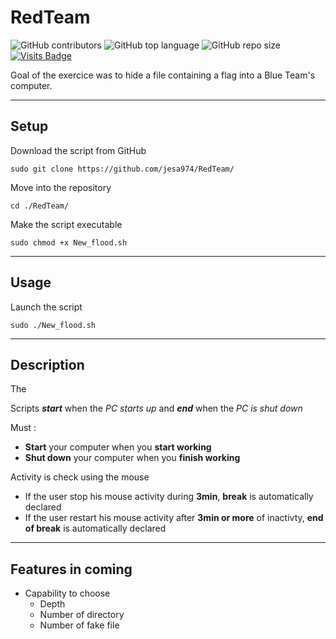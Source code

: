 # RedTeam

![GitHub contributors](https://img.shields.io/github/contributors/jesa974/RedTeam?color=green&style=flat-square)
![GitHub top language](https://img.shields.io/github/languages/top/jesa974/RedTeam?color=orange&label=Python&style=flat-square)
![GitHub repo size](https://img.shields.io/github/repo-size/jesa974/RedTeam?label=Project%20size&style=flat-square&color=lightgrey)
[![Visits Badge](https://badges.pufler.dev/visits/jesa974/RedTeam)](https://badges.pufler.dev?style=for-the-badge)

Goal of the exercice was to hide a file containing a flag into a Blue Team's computer.

---
## Setup

Download the script from GitHub

```
sudo git clone https://github.com/jesa974/RedTeam/
```

Move into the repository

```
cd ./RedTeam/
```

Make the script executable

```
sudo chmod +x New_flood.sh
```

---
## Usage

Launch the script
```
sudo ./New_flood.sh
```

---
## Description

The 

Scripts ***start*** when the *PC starts up* and ***end*** when the *PC is shut down*

Must :

  * **Start** your computer when you **start working**
  * **Shut down** your computer when you **finish working**    

Activity is check using the mouse
 
  * If the user stop his mouse activity during **3min**, **break** is automatically declared
  * If the user restart his mouse activity after **3min or more** of inactivty, **end of break** is automatically declared

---
## Features in coming

* Capability to choose
  * Depth
  * Number of directory
  * Number of fake file
